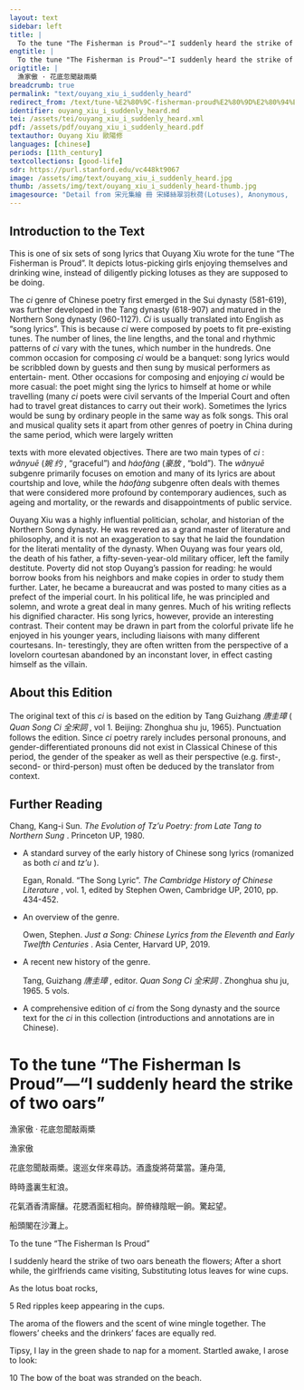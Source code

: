 ```yaml
---
layout: text
sidebar: left
title: |
  To the tune "The Fisherman is Proud"—"I suddenly heard the strike of two oars | 漁家傲 · 花底忽聞敲兩槳
engtitle: |
  To the tune "The Fisherman is Proud"—"I suddenly heard the strike of two oars
origtitle: |
  漁家傲 · 花底忽聞敲兩槳
breadcrumb: true
permalink: "text/ouyang_xiu_i_suddenly_heard"
redirect_from: /text/tune-%E2%80%9C-fisherman-proud%E2%80%9D%E2%80%94%E2%80%9Ci-suddenly-heard-strike-two-oars%E2%80%9D
identifier: ouyang_xiu_i_suddenly_heard.md
tei: /assets/tei/ouyang_xiu_i_suddenly_heard.xml
pdf: /assets/pdf/ouyang_xiu_i_suddenly_heard.pdf
textauthor: Ouyang Xiu 歐陽修
languages: [chinese]
periods: [11th_century]
textcollections: [good-life]
sdr: https://purl.stanford.edu/vc448kt9067
image: /assets/img/text/ouyang_xiu_i_suddenly_heard.jpg
thumb: /assets/img/text/ouyang_xiu_i_suddenly_heard-thumb.jpg
imagesource: "Detail from 宋元集繪 冊 宋緙絲翠羽秋荷(Lotuses), Anonymous,  National Palace Museum, Accession Number: K2A001246N000000001PAA [Public Domain]"
---
```

<h2>Introduction to the Text</h2>
<p>This is one of six sets of song lyrics that Ouyang Xiu wrote for the tune “The Fisherman is Proud”. It depicts lotus-picking girls enjoying themselves and drinking wine, instead of diligently picking lotuses as they are supposed to be doing.</p>

<p>The <i> ci </i> genre of Chinese poetry first emerged in the Sui dynasty (581-619), was further developed in the Tang dynasty (618-907) and matured in the Northern Song dynasty (960-1127). <i> Ci </i> is usually translated into English as “song lyrics”. This is because <i> ci </i> were composed by poets to fit pre-existing tunes. The number of lines, the line lengths, and the tonal and rhythmic patterns of <i> ci </i> vary with the tunes, which number in the hundreds. One common occasion for composing <i> ci </i> would be a banquet: song lyrics would be scribbled down by guests and then sung by musical performers as entertain- ment. Other occasions for composing and enjoying <i> ci </i> would be more casual: the poet might sing the lyrics to himself at home or while travelling (many <i> ci </i> poets were civil servants of the Imperial Court and often had to travel great distances to carry out their work). Sometimes the lyrics would be sung by ordinary people in the same way as folk songs. This oral and musical quality sets it apart from other genres of poetry in China during the same period, which were largely written</p>
<p>texts with more elevated objectives. There are two main types of <i> ci</i> : <i> wǎnyuē </i> (<em>婉 约</em> , “graceful”) and <i> háofàng </i> (<em>豪放</em> , “bold”). The <i> wǎnyuē </i> subgenre primarily focuses on emotion and many of its lyrics are about courtship and love, while the <i> háofàng </i> subgenre often deals with themes that were considered more profound by contemporary audiences, such as ageing and mortality, or the rewards and disappointments of public service.</p>

<p>Ouyang Xiu was a highly influential politician, scholar, and historian of the Northern Song dynasty. He was revered as a grand master of literature and philosophy, and it is not an exaggeration to say that he laid the foundation for the literati mentality of the dynasty. When Ouyang was four years old, the death of his father, a fifty-seven-year-old military officer, left the family destitute. Poverty did not stop Ouyang’s passion for reading: he would borrow books from his neighbors and make copies in order to study them further. Later, he became a bureaucrat and was posted to many cities as a prefect of the imperial court. In his political life, he was principled and solemn, and wrote a great deal in many genres. Much of his writing reflects his dignified character. His song lyrics, however, provide an interesting contrast. Their content may be drawn in part from the colorful private life he enjoyed in his younger years, including liaisons with many different courtesans. In- terestingly, they are often written from the perspective of a lovelorn courtesan abandoned by an inconstant lover, in effect casting himself as the villain.</p>

<h2>About this Edition</h2>
<p>The original text of this <i> ci </i> is based on the edition by Tang Guizhang <em>唐圭璋</em> (<i> Quan Song Ci </i> <em>全宋詞</em> , vol 1. Beijing: Zhonghua shu ju, 1965). Punctuation follows the edition. Since <i> ci </i> poetry rarely includes personal pronouns, and gender-differentiated pronouns did not exist in Classical Chinese of this period, the gender of the speaker as well as their perspective (e.g. first-, second- or third-person) must often be deduced by the translator from context.</p>

<h2>Further Reading</h2>
<p>Chang, Kang-i Sun. <i> The Evolution of Tz’u Poetry: from Late Tang to Northern Sung</i> . Princeton UP, 1980.</p>
<ul id="l1">
<li data-list-text="•">
<p>A standard survey of the early history of Chinese song lyrics (romanized as both <em>ci</em> and <em>tz’u</em> ).</p>
<p>Egan, Ronald. “The Song Lyric”. <i> The Cambridge History of Chinese Literature</i> , vol. 1, edited by Stephen Owen, Cambridge UP, 2010, pp. 434-452.</p>
</li>
<li data-list-text="•">
<p>An overview of the genre.</p>
<p>Owen, Stephen. <i> Just a Song: Chinese Lyrics from the Eleventh and Early Twelfth Centuries</i> . Asia Center, Harvard UP, 2019.</p>
</li>
<li data-list-text="•">
<p>A recent new history of the genre.</p>
<p>Tang, Guizhang <em>唐圭璋</em> , editor. <i> Quan Song Ci </i> <em>全宋詞</em> . Zhonghua shu ju, 1965. 5 vols.</p>
</li>
<li data-list-text="•">
<p>A comprehensive edition of <em>ci</em> from the Song dynasty and the source text for the <em>ci</em> in this collection (introductions and annotations are in Chinese).</p>
</li>
</ul>
<h1>To the tune “The Fisherman Is Proud”—“I suddenly heard the strike of two oars”</h1>
<p>漁家傲 · 花底忽聞敲兩槳</p>

<p>漁家傲</p>

<p>花底忽聞敲兩槳。逡巡女伴來尋訪。酒盞旋將荷葉當。蓮舟蕩,</p>
<p>時時盞裏生紅浪。</p>

<p>花氣酒香清廝釀。花腮酒面紅相向。醉倚綠陰眠一餉。驚起望。</p>
<p>船頭閣在沙灘上。</p>
<p>To the tune “The Fisherman Is Proud”</p>

<p>I suddenly heard the strike of two oars beneath the flowers; After a short while, the girlfriends came visiting, Substituting lotus leaves for wine cups.</p>
<p>As the lotus boat rocks,</p>
<p>5 Red ripples keep appearing in the cups.</p>

<p>The aroma of the flowers and the scent of wine mingle together. The flowers’ cheeks and the drinkers’ faces are equally red.</p>
<p>Tipsy, I lay in the green shade to nap for a moment. Startled awake, I arose to look:</p>
<p>10 The bow of the boat was stranded on the beach.</p>
